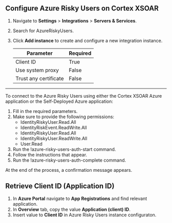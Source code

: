 ## Configure Azure Risky Users on Cortex XSOAR

1. Navigate to **Settings** > **Integrations** > **Servers & Services**.
2. Search for AzureRiskyUsers.
3. Click **Add instance** to create and configure a new integration instance.

    | **Parameter** | **Required** |
    | --- | --- |
    |Client ID|True|
    |Use system proxy|False|
    |Trust any certificate|False|

---

To connect to the Azure Risky Users using either the Cortex XSOAR Azure application or the Self-Deployed Azure application:
1. Fill in the required parameters.
2. Make sure to provide the following permissions:
   - IdentityRiskyUser.Read.All
   - IdentityRiskEvent.ReadWrite.All
   - IdentityRiskyUser.Read.All
   - IdentityRiskyUser.ReadWrite.All
   - User.Read
3. Run the !azure-risky-users-auth-start command.
4. Follow the instructions that appear.
5. Run the !azure-risky-users-auth-complete command.

At the end of the process, a confirmation message appears.


## Retrieve Client ID (Application ID)

1. In **Azure Portal** navigate to **App Registrations** and find relevant application.
2. In **Overview** tab, copy the value **Application (client) ID**.
3. Insert value to **Client ID** in Azure Risky Users instance configuraton.